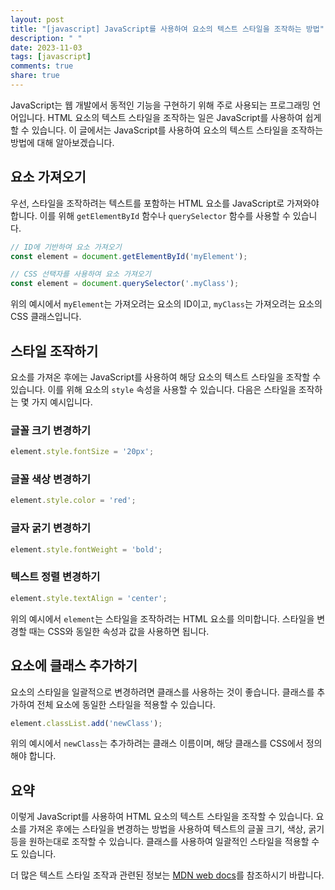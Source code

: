 ```yaml
---
layout: post
title: "[javascript] JavaScript를 사용하여 요소의 텍스트 스타일을 조작하는 방법"
description: " "
date: 2023-11-03
tags: [javascript]
comments: true
share: true
---
```


JavaScript는 웹 개발에서 동적인 기능을 구현하기 위해 주로 사용되는 프로그래밍 언어입니다. HTML 요소의 텍스트 스타일을 조작하는 일은 JavaScript를 사용하여 쉽게 할 수 있습니다. 이 글에서는 JavaScript를 사용하여 요소의 텍스트 스타일을 조작하는 방법에 대해 알아보겠습니다.

## 요소 가져오기

우선, 스타일을 조작하려는 텍스트를 포함하는 HTML 요소를 JavaScript로 가져와야 합니다. 이를 위해 `getElementById` 함수나 `querySelector` 함수를 사용할 수 있습니다.

```javascript
// ID에 기반하여 요소 가져오기
const element = document.getElementById('myElement');

// CSS 선택자를 사용하여 요소 가져오기
const element = document.querySelector('.myClass');
```

위의 예시에서 `myElement`는 가져오려는 요소의 ID이고, `myClass`는 가져오려는 요소의 CSS 클래스입니다.

## 스타일 조작하기

요소를 가져온 후에는 JavaScript를 사용하여 해당 요소의 텍스트 스타일을 조작할 수 있습니다. 이를 위해 요소의 `style` 속성을 사용할 수 있습니다. 다음은 스타일을 조작하는 몇 가지 예시입니다.

### 글꼴 크기 변경하기

```javascript
element.style.fontSize = '20px';
```

### 글꼴 색상 변경하기

```javascript
element.style.color = 'red';
```

### 글자 굵기 변경하기

```javascript
element.style.fontWeight = 'bold';
```

### 텍스트 정렬 변경하기

```javascript
element.style.textAlign = 'center';
```

위의 예시에서 `element`는 스타일을 조작하려는 HTML 요소를 의미합니다. 스타일을 변경할 때는 CSS와 동일한 속성과 값을 사용하면 됩니다.

## 요소에 클래스 추가하기

요소의 스타일을 일괄적으로 변경하려면 클래스를 사용하는 것이 좋습니다. 클래스를 추가하여 전체 요소에 동일한 스타일을 적용할 수 있습니다.

```javascript
element.classList.add('newClass');
```

위의 예시에서 `newClass`는 추가하려는 클래스 이름이며, 해당 클래스를 CSS에서 정의해야 합니다.

## 요약

이렇게 JavaScript를 사용하여 HTML 요소의 텍스트 스타일을 조작할 수 있습니다. 요소를 가져온 후에는 스타일을 변경하는 방법을 사용하여 텍스트의 글꼴 크기, 색상, 굵기 등을 원하는대로 조작할 수 있습니다. 클래스를 사용하여 일괄적인 스타일을 적용할 수도 있습니다.

더 많은 텍스트 스타일 조작과 관련된 정보는 [MDN web docs](https://developer.mozilla.org/ko/docs/Learn/CSS/Styling_text)를 참조하시기 바랍니다.